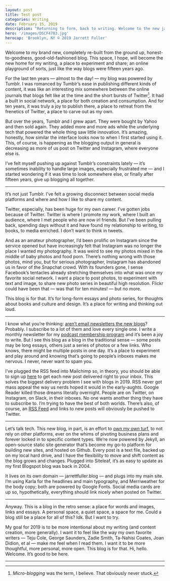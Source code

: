 ```yaml
---
layout: post
title: Test post
categories: Writing
date: February 15, 2019
description: "Returning to form, back to writing. Welcome to the new jarrettfuller.blog"
hero: '/images/DSCF4783.jpg'
herocap: 'Brooklyn, NY © 2019 Jarrett Fuller'
---
```


Welcome to my brand new, completely re-built from the ground up, honest-to-goodness, good-old-fashioned blog. This space, I hope, will become the new home for my writing, a place to experiment and share; an online playground of sorts, just like the way blogs were fifteen years ago.

For the last ten years — almost to the day! — my blog was powered by Tumblr. I was romanced by Tumblr’s ease in publishing different kinds of content, it was like an interesting mix somewhere between the online journals that blogs felt like at the time and the short bursts of Twitter[^1]. It had a built in social network, a place for both creation and consumption. And for ten years, it was truly a joy to publish there, a place to retreat from the frenetics of Twitter, a place to carve out as my own.

But over the years, Tumblr and I grew apart. They were bought by Yahoo and then sold again. They added more and more ads while the underlying tech that powered the whole thing saw little innovation. It’s amazing, honestly, how similar the interface looks now to when I first started using it. This, of course, is happening as the blogging output in general is decreasing as more of us post on Twitter and Instagram, where everyone else is.

I’ve felt myself pushing up against Tumblr’s constraints lately — it’s sometimes inability to handle large images, especially frustrated me — and I started wondering if it was time to look somewhere else, or finally after fifteen years, give up blogging all together.

* * *

It’s not just Tumblr. I’ve felt a growing disconnect between social media platforms and where and how I like to share my content.

Twitter, especially, has been huge for my own career. I’ve gotten jobs because of Twitter. Twitter is where I promote my work, where I built an audience, where I met people who are now irl friends. But I’ve been pulling back, spending days without it and have found my relationship to writing, to books, to media enriched. I don’t want to think in tweets.

And as an amateur photographer, I’d been prolific on Instagram since the service opened but have increasingly felt that Instagram was no longer the place I wanted my photography. It was weird to see my photos mixed in the middle of baby photos and food porn. There’s nothing wrong with those photos, mind you, but for serious photographer, Instagram has abandoned us in favor of the Snapchat crowd. With its founders gone, I sense Facebook’s tentacles already stretching themselves into what was once my favorite social network. I want a place to post photos, to experiment with text and image, to share new photo series in beautiful high resolution. Flickr could have been that — was that for ten minutes! — but no more.

This blog is for that. It’s for long-form essays and photo series, for thoughts about books and culture and design. It’s a place for writing and thinking out loud.

* * *

I know what you’re thinking: [aren’t email newsletters the new blogs](https://craigmod.com/essays/newsletters/)? Probably. I subscribe to a lot of them and love every single one. I write a monthly newsletter for my [podcast membership program]() and it’s been a joy to write. But I see this blog as a blog in the traditional sense — some posts may be long essays, others just a series of photos or a few links. Who knows, there might be multiple posts in one day. It’s a place to experiment and play around and knowing that’s going to people’s inboxes makes me nervous. I never, never want to spam you.

I’ve plugged the RSS feed into Mailchimp so, in theory, you should be able to sign up [here]() to get each new post delivered right to your inbox. This solves the biggest delivery problem I see with blogs in 2019. RSS never got mass appeal the way us nerds hoped it would in the early-aughts. Google Reader killed those dreams literally overnight. People are on Twitter, on Instagram, on Slack, in their inboxes. No one wants another thing they have to subscribe to. I’m trying to have the best of both worlds. There’s also, of course, an [RSS Feed]() and links to new posts will obviously be pushed to Twitter.

* * *

Let’s talk tech. This new blog, in part, is an effort to [own my own turf](https://marco.org/2011/07/11/own-your-identity), to not rely on other platforms, ever on the whims of pivoting business plans and forever locked in to specific content types. We’re now powered by Jekyll, an open-source static site generator that’s become my go-to platform for building new sites, and hosted on Github. Every post is a text file, backed up on my local hard drive, and I have the flexibility to move and shift content as the blog grows and changes. Plugged into Siteleaf, it’s as easy to update as my first Blogspot blog was back in 2004.

It lives on its own domain — jarrettfuller.blog — and plugs into my main site. I’m using Karla for the headlines and main typography, and Merriweather for the body copy; both are powered by Google Fonts. Social media cards are up so, hypothetically, everything should link nicely when posted on Twitter.

* * *

Anyway. This is a blog in the retro sense: a place for words and images, links and essays. A personal space, a quiet space, a space for me. Could a blog still be a place for all of this? Idk. But I want to try.

My goal for 2019 is to be more intentional about my writing (and content creation, more generally). I want it to feel like the way my own favorite writers — Teju Cole, George Saunders, Zadie Smith, Ta-Nahisi Coates, Joan Didion, et al — make me feel when I read them. I want it to be more thoughtful, more personal, more open. This blog is for that. Hi, hello. Welcome. It’s good to be here.

* * *

[^1]: *Micro-blogging* was the term, I believe. That obviously never stuck.
